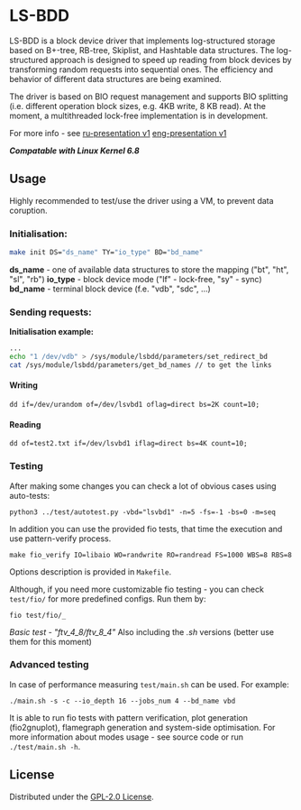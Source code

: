# LS-BDD
LS-BDD is a block device driver that implements log-structured storage based on B+-tree, RB-tree, Skiplist, and Hashtable data structures. The log-structured approach is designed to speed up reading from block devices by transforming random requests into sequential ones. The efficiency and behavior of different data structures are being examined.

The driver is based on BIO request management and supports BIO splitting (i.e. different operation block sizes, e.g. 4KB write, 8 KB read). At the moment, a multithreaded lock-free implementation is in development.

For more info - see [ru-presentation v1](https://github.com/qrutyy/ls-bdd/blob/main/docs/3-semester/(ru-presentation)%20Implementation%20of%20log-structured%20block%20device%20in%20Linux%20kernel.pdf) [eng-presentation v1](https://github.com/qrutyy/ls-bdd/blob/main/docs/3-semester/(eng-presentation)%20Implementation%20of%20log-structured%20block%20device%20in%20Linux%20kernel.pdf)

***Compatable with Linux Kernel 6.8***

## Usage
Highly recommended to test/use the driver using a VM, to prevent data coruption.

### Initialisation:
```bash
make init DS="ds_name" TY="io_type" BD="bd_name" 
```
**ds_name** - one of available data structures to store the mapping ("bt", "ht", "sl", "rb")
**io_type** - block device mode ("lf" - lock-free, "sy" - sync)
**bd_name** - terminal block device (f.e. "vdb", "sdc", ...)

### Sending requests: 

**Initialisation example:**
```bash
...
echo "1 /dev/vdb" > /sys/module/lsbdd/parameters/set_redirect_bd
cat /sys/module/lsbdd/parameters/get_bd_names // to get the links
```
#### Writing
```
dd if=/dev/urandom of=/dev/lsvbd1 oflag=direct bs=2K count=10;
```
#### Reading
```
dd of=test2.txt if=/dev/lsvbd1 iflag=direct bs=4K count=10; 
```

### Testing
After making some changes you can check a lot of obvious cases using auto-tests:
```
python3 ../test/autotest.py -vbd="lsvbd1" -n=5 -fs=-1 -bs=0 -m=seq
```
In addition you can use the provided fio tests, that time the execution and use pattern-verify process.
```
make fio_verify IO=libaio WO=randwrite RO=randread FS=1000 WBS=8 RBS=8
```
Options description is provided in `Makefile`.

Although, if you need more customizable fio testing - you can check `test/fio/` for more predefined configs. Run them by:
```
fio test/fio/_
```
*Basic test - "ftv_4_8/ftv_8_4"*
Also including the *.sh* versions (better use them for this moment)

### Advanced testing
In case of performance measuring `test/main.sh` can be used. For example:
```
./main.sh -s -c --io_depth 16 --jobs_num 4 --bd_name vbd
```
It is able to run fio tests with pattern verification, plot generation (fio2gnuplot), flamegraph generation and system-side optimisation. For more information about modes usage - see source code or run `./test/main.sh -h`. 

## License

Distributed under the [GPL-2.0 License](https://github.com/qrutyy/ls-bdd/blob/main/LICENSE). 
